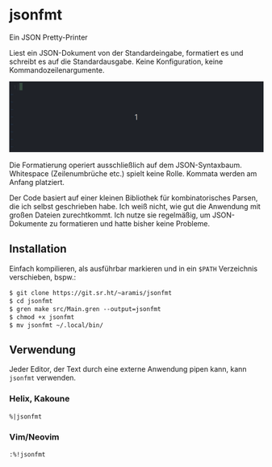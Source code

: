 # jsonfmt

Ein JSON Pretty-Printer

Liest ein JSON-Dokument von der Standardeingabe, formatiert es und
schreibt es auf die Standardausgabe.  Keine Konfiguration, keine
Kommandozeilenargumente.

![jsonfmt](jsonfmt.gif)

Die Formatierung operiert ausschließlich auf dem JSON-Syntaxbaum.
Whitespace (Zeilenumbrüche etc.) spielt keine Rolle.  Kommata werden
am Anfang platziert.

Der Code basiert auf einer kleinen Bibliothek für kombinatorisches
Parsen, die ich selbst geschrieben habe.  Ich weiß nicht, wie gut die
Anwendung mit großen Dateien zurechtkommt.  Ich nutze sie regelmäßig,
um JSON-Dokumente zu formatieren und hatte bisher keine Probleme.


## Installation

Einfach kompilieren, als ausführbar markieren und in ein `$PATH`
Verzeichnis verschieben, bspw.:

```shell
$ git clone https://git.sr.ht/~aramis/jsonfmt
$ cd jsonfmt
$ gren make src/Main.gren --output=jsonfmt
$ chmod +x jsonfmt
$ mv jsonfmt ~/.local/bin/
```


## Verwendung

Jeder Editor, der Text durch eine externe Anwendung pipen kann, kann
`jsonfmt` verwenden.


### Helix, Kakoune

```text
%|jsonfmt
```


### Vim/Neovim

```text
:%!jsonfmt
```
